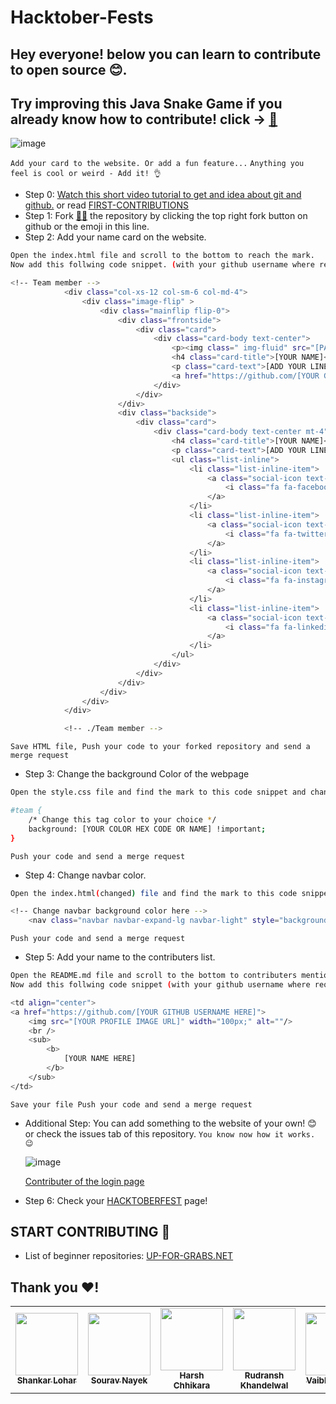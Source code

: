 # Hacktober-Fests

## Hey everyone! below you can learn to contribute to open source 😊.
## Try improving this Java Snake Game if you already know how to contribute! click -> [🐍](https://github.com/ShankarLohar/snakegame)

![image](https://user-images.githubusercontent.com/74100292/194773995-a1fab4a5-5847-4553-9cbb-65d0006619f9.png)

`Add your card to the website. Or add a fun feature...`
`Anything you feel is cool or weird - Add it! 👌`

- Step 0: [Watch this short video tutorial to get and idea about git and github.](https://www.youtube.com/watch?v=8Dd7KRpKeaE&ab_channel=CoderCoder)
  or read [FIRST-CONTRIBUTIONS](https://github.com/firstcontributions/first-contributions)
- Step 1: Fork [👨‍💻](https://github.com/ShankarLohar/Hactober-Fests/fork) the repository by clicking the top right fork button on github or the emoji in this line.
- Step 2: Add your name card on the website.

```bash
Open the index.html file and scroll to the bottom to reach the mark.
Now add this follwing code snippet. (with your github username where required)
```

```bash
<!-- Team member -->
            <div class="col-xs-12 col-sm-6 col-md-4">
                <div class="image-flip" >
                    <div class="mainflip flip-0">
                        <div class="frontside">
                            <div class="card">
                                <div class="card-body text-center">
                                    <p><img class=" img-fluid" src="[PASTE LINK TO YOUR IMAGE]" alt="card image"></p>
                                    <h4 class="card-title">[YOUR NAME]</h4>
                                    <p class="card-text">[ADD YOUR LINE]</p>
                                    <a href="https://github.com/[YOUR GITHUB USERNAME]" class="btn btn-primary btn-sm"><i class="fa fa-plus"></i></a>
                                </div>
                            </div>
                        </div>
                        <div class="backside">
                            <div class="card">
                                <div class="card-body text-center mt-4">
                                    <h4 class="card-title">[YOUR NAME]</h4>
                                    <p class="card-text">[ADD YOUR LINE]</p>
                                    <ul class="list-inline">
                                        <li class="list-inline-item">
                                            <a class="social-icon text-xs-center" target="_blank" href="[YOUR FACEBOOK URL]">
                                                <i class="fa fa-facebook"></i>
                                            </a>
                                        </li>
                                        <li class="list-inline-item">
                                            <a class="social-icon text-xs-center" target="_blank" href="[YOUR TWITTER]">
                                                <i class="fa fa-twitter"></i>
                                            </a>
                                        </li>
                                        <li class="list-inline-item">
                                            <a class="social-icon text-xs-center" target="_blank" href="[YOUR INSTAGRAM]">
                                                <i class="fa fa-instagram"></i>
                                            </a>
                                        </li>
                                        <li class="list-inline-item">
                                            <a class="social-icon text-xs-center" target="_blank" href="[YOUR LINKEDIN]">
                                                <i class="fa fa-linkedin"></i>
                                            </a>
                                        </li>
                                    </ul>
                                </div>
                            </div>
                        </div>
                    </div>
                </div>
            </div>

            <!-- ./Team member -->
```

`Save HTML file, Push your code to your forked repository and send a merge request`

- Step 3: Change the background Color of the webpage

```bash
Open the style.css file and find the mark to this code snippet and change the color.
```

```bash
#team {
    /* Change this tag color to your choice */
    background: [YOUR COLOR HEX CODE OR NAME] !important;
}
```

`Push your code and send a merge request`

- Step 4: Change navbar color.

```bash
Open the index.html(changed) file and find the mark to this code snippet and change the color.
```

```bash
<!-- Change navbar background color here -->
    <nav class="navbar navbar-expand-lg navbar-light" style="background-color: [YOUR COLOR HERE];">
```

`Push your code and send a merge request`

- Step 5: Add your name to the contributers list.

```bash
Open the README.md file and scroll to the bottom to contributers mentions.
Now add this follwing code snippet (with your github username where required.) at the mark.
```

```bash
<td align="center">
<a href="https://github.com/[YOUR GITHUB USERNAME HERE]">
    <img src="[YOUR PROFILE IMAGE URL]" width="100px;" alt=""/>
    <br />
    <sub>
        <b>
            [YOUR NAME HERE]
        </b>
    </sub>
</td>
```

`Save your file Push your code and send a merge request`

- Additional Step: You can add something to the website of your own! 😊 or check the issues tab of this repository.
  `You know now how it works. 😉`
  
  ![image](https://user-images.githubusercontent.com/74100292/195403113-226ff7f9-0cb2-4105-bd0f-afd7cbd61579.png)

   [Contributer of the login page](https://github.com/sidhrth04)
  
- Step 6: Check your [HACKTOBERFEST](https://hacktoberfest.com/) page!

## START CONTRIBUTING 👐

- List of beginner repositories: [UP-FOR-GRABS.NET](https://up-for-grabs.net/#/)

## Thank you ❤!

<table>
    <tr>
        <td align="center"><a href="https://github.com/ShankarLohar"><img src="https://avatars.githubusercontent.com/u/74100292?v=4" width="100px;" alt=""/><br /><sub><b>Shankar Lohar</b></sub></td>
        
<td align="center">
<a href="https://github.com/SOURAV416">
    <img src="https://avatars.githubusercontent.com/u/76432187?v=4" width="100px;" alt=""/>
    <br />
    <sub>
        <b>
        Sourav Nayek
        </b>
    </sub>
</td>
<td align="center">
<a href="https://github.com/HarshChhikara">
    <img src="https://avatars.githubusercontent.com/u/57714331?s=400&u=3b0d068f03a8a8fe019c67627d3f3929f34dd891&v=4" width="100px;" alt=""/>
    <br />
    <sub>
        <b>
            Harsh Chhikara
        </b>
    </sub>
</td>

<td align="center">
<a href="https://github.com/ruds18">
    <img src="https://avatars.githubusercontent.com/u/74107790?s=400&u=ee9472f6552ee2b64ffe38d0a2655de079cf38f2&v=4" width="100px;" alt=""/>
    <br />
    <sub>
        <b>
            Rudransh Khandelwal
        </b>
    </sub>
</td>

<td align="center">
<a href="https://github.com/VAIBHAVSINGHRAJPUT">
    <img src="https://source.boomplaymusic.com/group10/M00/09/01/e8720a49f8a3497facf8a86d7813c374_200_200.jpg" width="100px;" alt=""/>
    <br />
    <sub>
        <b>
        Vaibhav Rajput
        </b>
    </sub>
</td>

<td align="center">
<a href="https://github.com/Tanuj3662">
    <img src="https://avatars.githubusercontent.com/u/90057479?v=4" width="100px;" alt=""/>
    <br />
    <sub>
        <b>
            Tanuj Kalonia
        </b>
    </sub>
</td>

<td align="center">
<a href="https://github.com/muji-asif">
    <img src="https://avatars.githubusercontent.com/u/115453222?v=4" width="100px;" alt=""/>
    <br />
    <sub>
        <b>
           MUJJI-ASIF
        </b>
    </sub>
</td>
<td align="center">
<a href="https://github.com/Gaurgirl6117">
    <img src="https://avatars.githubusercontent.com/u/107859829?s=400&u=010905b95cfc03017c023a14ea17b4ed18705ca1&v=4" width="100px;" alt=""/>
    <br />
    <sub>
        <b>
            PARINATI GAUR
        </b>
    </sub>
</td>
<!-- Add your snippet here -->
<td align="center">
<a href="https://github.com/Naveen28101">
    <img src="https://avatars.githubusercontent.com/u/110476246?v=4" width="100px;" alt=""/>
    <br />
    <sub>
        <b>
           Naveen Yadav
        </b>
    </sub>
</td>
</tr>

</table>
